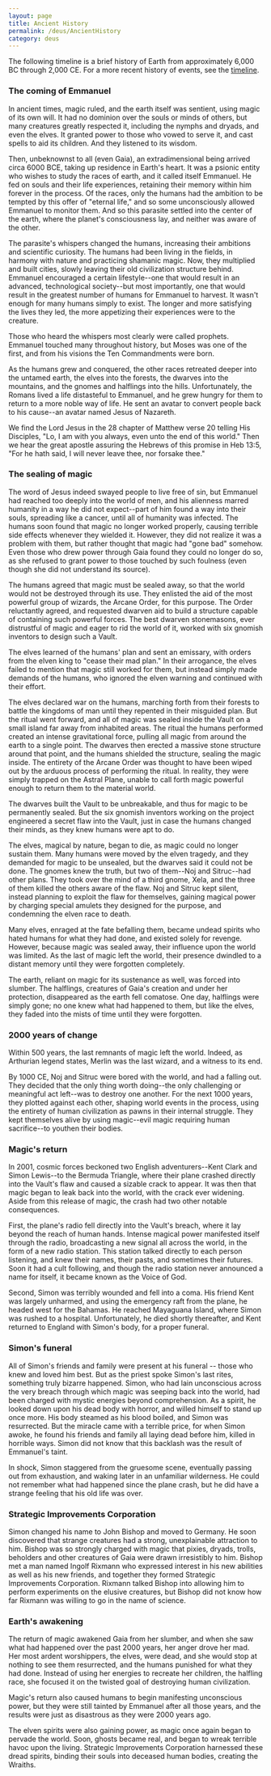 ```yaml
---
layout: page
title: Ancient History
permalink: /deus/AncientHistory
category: deus
---
```

The following timeline is a brief history of Earth from approximately 6,000 BC through 2,000 CE. For a more recent history of events, see the [timeline](Timeline).


### The coming of Emmanuel

In ancient times, magic ruled, and the earth itself was sentient, using magic of its own will.  It had no dominion over the souls or minds of others, but many creatures greatly respected it, including the nymphs and dryads, and even the elves.  It granted power to those who vowed to serve it, and cast spells to aid its children.  And they listened to its wisdom.

Then, unbeknownst to all (even Gaia), an extradimensional being arrived circa 6000 BCE, taking up residence in Earth's heart.  It was a psionic entity who wishes to study the races of earth, and it called itself Emmanuel.  He fed on souls and their life experiences, retaining their memory within him forever in the process.  Of the races, only the humans had the ambition to be tempted by this offer of "eternal life," and so some unconsciously allowed Emmanuel to monitor them.  And so this parasite settled into the center of the earth, where the planet's consciousness lay, and neither was aware of the other.

The parasite's whispers changed the humans, increasing their ambitions and scientific curiosity.  The humans had been living in the fields, in harmony with nature and practicing shamanic magic.  Now, they multiplied and built cities, slowly leaving their old civilization structure behind.  Emmanuel encouraged a certain lifestyle--one that would result in an advanced, technological society--but most importantly, one that would result in the greatest number of humans for Emmanuel to harvest.  It wasn't enough for many humans simply to exist.  The longer and more satisfying the lives they led, the more appetizing their experiences were to the creature.

Those who heard the whispers most clearly were called prophets.  Emmanuel touched many throughout history, but Moses was one of the first, and from his visions the Ten Commandments were born.  

As the humans grew and conquered, the other races retreated deeper into the untamed earth, the elves into the forests, the dwarves into the mountains, and the gnomes and halflings into the hills.  Unfortunately, the Romans lived a life distasteful to Emmanuel, and he grew hungry for them to return to a more noble way of life.  He sent an avatar to convert people back to his cause--an avatar named Jesus of Nazareth.

We find the Lord Jesus in the 28 chapter of Matthew verse 20 telling His Disciples, "Lo, I am with you always, even unto the end of this world."  Then we hear the great apostle assuring the Hebrews of this promise in Heb 13:5, "For he hath said, I will never leave thee, nor forsake thee."


### The sealing of magic

The word of Jesus indeed swayed people to live free of sin, but Emmanuel had reached too deeply into the world of men, and his alienness marred humanity in a way he did not expect--part of him found a way into their souls, spreading like a cancer, until all of humanity was infected.  The humans soon found that magic no longer worked properly, causing terrible side effects whenever they wielded it.  However, they did not realize it was a problem with them, but rather thought that magic had "gone bad" somehow.  Even those who drew power through Gaia found they could no longer do so, as she refused to grant power to those touched by such foulness (even though she did not understand its source).

The humans agreed that magic must be sealed away, so that the world would not be destroyed through its use.  They enlisted the aid of the most powerful group of wizards, the Arcane Order, for this purpose.  The Order reluctantly agreed, and requested dwarven aid to build a structure capable of containing such powerful forces.  The best dwarven stonemasons, ever distrustful of magic and eager to rid the world of it, worked with six gnomish inventors to design such a Vault.

The elves learned of the humans' plan and sent an emissary, with orders from the elven king to "cease their mad plan."  In their arrogance, the elves failed to mention that magic still worked for them, but instead simply made demands of the humans, who ignored the elven warning and continued with their effort.

The elves declared war on the humans, marching forth from their forests to battle the kingdoms of man until they repented in their misguided plan.  But the ritual went forward, and all of magic was sealed inside the Vault on a small island far away from inhabited areas.  The ritual the humans performed created an intense gravitational force, pulling all magic from around the earth to a single point.  The dwarves then erected a massive stone structure around that point, and the humans shielded the structure, sealing the magic inside.  The entirety of the Arcane Order was thought to have been wiped out by the arduous process of performing the ritual.  In reality, they were simply trapped on the Astral Plane, unable to call forth magic powerful enough to return them to the material world.

The dwarves built the Vault to be unbreakable, and thus for magic to be permanently sealed.  But the six gnomish inventors working on the project engineered a secret flaw into the Vault, just in case the humans changed their minds, as they knew humans were apt to do.

The elves, magical by nature, began to die, as magic could no longer sustain them.  Many humans were moved by the elven tragedy, and they demanded for magic to be unsealed, but the dwarves said it could not be done.  The gnomes knew the truth, but two of them--Noj and Sitruc--had other plans.  They took over the mind of a third gnome, Xela, and the three of them killed the others aware of the flaw.  Noj and Sitruc kept silent, instead planning to exploit the flaw for themselves, gaining magical power by charging special amulets they designed for the purpose, and condemning the elven race to death.

Many elves, enraged at the fate befalling them, became undead spirits who hated humans for what they had done, and existed solely for revenge.  However, because magic was sealed away, their influence upon the world was limited.  As the last of magic left the world, their presence dwindled to a distant memory until they were forgotten completely.

The earth, reliant on magic for its sustenance as well, was forced into slumber.  The halflings, creatures of Gaia's creation and under her protection, disappeared as the earth fell comatose.  One day, halflings were simply gone; no one knew what had happened to them, but like the elves, they faded into the mists of time until they were forgotten.


### 2000 years of change

Within 500 years, the last remnants of magic left the world.  Indeed, as Arthurian legend states, Merlin was the last wizard, and a witness to its end.

By 1000 CE, Noj and Sitruc were bored with the world, and had a falling out.  They decided that the only thing worth doing--the only challenging or meaningful act left--was to destroy one another.  For the next 1000 years, they plotted against each other, shaping world events in the process, using the entirety of human civilization as pawns in their internal struggle.
They kept themselves alive by using magic--evil magic requiring human sacrifice--to youthen their bodies.


### Magic's return

In 2001, cosmic forces beckoned two English adventurers--Kent Clark and Simon Lewis--to the Bermuda Triangle, where their plane crashed directly into the Vault's flaw and caused a sizable crack to appear.  It was then that magic began to leak back into the world, with the crack ever widening.  Aside from this release of magic, the crash had two other notable consequences.

First, the plane's radio fell directly into the Vault's breach, where it lay beyond the reach of human hands.  Intense magical power manifested itself through the radio, broadcasting a new signal all across the world, in the form of a new radio station.  This station talked directly to each person listening, and knew their names, their pasts, and sometimes their futures.  Soon it had a cult following, and though the radio station never announced a name for itself, it became known as the Voice of God.

Second, Simon was terribly wounded and fell into a coma.  His friend Kent was largely unharmed, and using the emergency raft from the plane, he headed west for the Bahamas. He reached Mayaguana Island, where Simon was rushed to a hospital.  Unfortunately, he died shortly thereafter, and Kent returned to England with Simon's body, for a proper funeral.


### Simon's funeral

All of Simon's friends and family were present at his funeral -- those who knew and loved him best.  But as the priest spoke Simon's last rites, something truly bizarre happened.  Simon, who had lain unconscious across the very breach through which magic was seeping back into the world, had been charged with mystic energies beyond comprehension.  As a spirit, he looked down upon his dead body with horror, and willed himself to stand up once more.  His body steamed as his blood boiled, and Simon was resurrected.  But the miracle came with a terrible price, for when Simon awoke, he found his friends and family all laying dead before him, killed in horrible ways.  Simon did not know that this backlash was the result of Emmanuel's taint.

In shock, Simon staggered from the gruesome scene, eventually passing out from exhaustion, and waking later in an unfamiliar wilderness.  He could not remember what had happened since the plane crash, but he did have a strange feeling that his old life was over.


### Strategic Improvements Corporation

Simon changed his name to John Bishop and moved to Germany. He soon discovered that strange creatures had a strong, unexplainable attraction to him. Bishop was so strongly charged with magic that pixies, dryads, trolls, beholders and other creatures of Gaia were drawn irresistibly to him. Bishop met a man named Ingolf Rixmann who expressed interest in his new abilities as well as his new friends, and together they formed Strategic Improvements Corporation. Rixmann talked Bishop into allowing him to perform experiments on the elusive creatures, but Bishop did not know how far Rixmann was willing to go in the name of science.


### Earth's awakening

The return of magic awakened Gaia from her slumber, and when she saw what had happened over the past 2000 years, her anger drove her mad.  Her most ardent worshippers, the elves, were dead, and she would stop at nothing to see them resurrected, and the humans punished for what they had done.  Instead of using her energies to recreate her children, the halfling race, she focused it on the twisted goal of destroying human civilization.

Magic's return also caused humans to begin manifesting unconscious power, but they were still tainted by Emmanuel after all those years, and the results were just as disastrous as they were 2000 years ago.

The elven spirits were also gaining power, as magic once again began to pervade the world.  Soon, ghosts became real, and began to wreak terrible havoc upon the living.  Strategic Improvements Corporation harnessed these dread spirits, binding their souls into deceased human bodies, creating the Wraiths.

